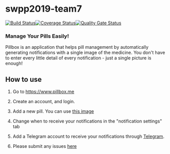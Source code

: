 

# swpp2019-team7
[![Build Status](https://travis-ci.org/swsnu/swpp2019-team7.svg?branch=dev%2Fworking_test)](https://travis-ci.org/swsnu/swpp2019-team7)[![Coverage Status](https://coveralls.io/repos/github/swsnu/swpp2019-team7/badge.png?branch=dev/working_test&service=github)](https://coveralls.io/github/swsnu/swpp2019-team7?branch=dev/working_test&service=github)[![Quality Gate Status](https://sonarcloud.io/api/project_badges/measure?project=swsnu_swpp2019-team7&metric=alert_status)](https://sonarcloud.io/dashboard?id=swsnu_swpp2019-team7)


### Manage Your Pills Easily!
Pillbox is an application that helps pill management by automatically generating notifications with a single image of the medicine. You don't have to enter every little detail of every notification - just a single picture is enough!

## How to use
1. Go to https://www.pillbox.me

2. Create an account, and login. 

3. Add a new pill. You can use [this image](https://github.com/swsnu/swpp2019-team7/blob/dev/working_test/backend/test_media/image/default_pill_image.jpg)

4. Change when to receive your notifications in the "notification settings" tab

5. Add a Telegram account to receive your notifications through [Telegram](https://telegram.org/). 

6. Please submit any issues [here](https://github.com/swsnu/swpp2019-team7/issues)
